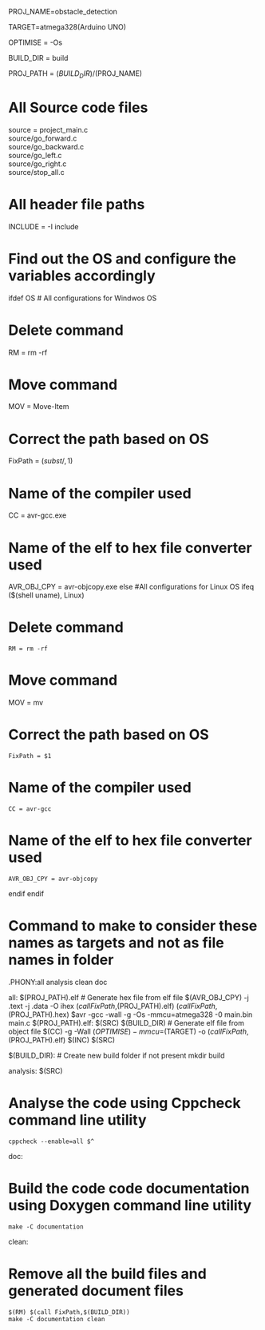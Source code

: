 PROJ_NAME=obstacle_detection

TARGET=atmega328(Arduino UNO)

OPTIMISE = -Os

BUILD_DIR = build

PROJ_PATH = $(BUILD_DIR)/$(PROJ_NAME)

# All Source code files
source = project_main.c\
source/go_forward.c\
source/go_backward.c\
source/go_left.c\
source/go_right.c\
source/stop_all.c

# All header file paths
INCLUDE = -I include

# Find out the OS and configure the variables accordingly
ifdef OS	# All configurations for Windwos OS
# Delete command 
   RM = rm -rf
# Move command
   MOV = Move-Item
# Correct the path based on OS
   FixPath = $(subst /,\,$1)
# Name of the compiler used
   CC = avr-gcc.exe
# Name of the elf to hex file converter used
   AVR_OBJ_CPY = avr-objcopy.exe
else #All configurations for Linux OS
   ifeq ($(shell uname), Linux)
# Delete command
    RM = rm -rf
# Move command
   MOV = mv	
# Correct the path based on OS
    FixPath = $1				
# Name of the compiler used
	CC = avr-gcc
# Name of the elf to hex file converter used
	AVR_OBJ_CPY = avr-objcopy 
   endif
endif

# Command to make to consider these names as targets and not as file names in folder
.PHONY:all analysis clean doc

all: $(PROJ_PATH).elf
	# Generate hex file from elf file
	$(AVR_OBJ_CPY) -j .text -j .data -O ihex $(call FixPath,$(PROJ_PATH).elf) $(call FixPath,$(PROJ_PATH).hex)
  $avr -gcc -wall -g -Os -mmcu=atmega328 -0 main.bin main.c
$(PROJ_PATH).elf: $(SRC) $(BUILD_DIR)
	# Generate elf file from object file
	$(CC) -g -Wall $(OPTIMISE) -mmcu=$(TARGET) -o $(call FixPath,$(PROJ_PATH).elf) $(INC) $(SRC)

$(BUILD_DIR):
	# Create new build folder if not present
	mkdir build

analysis: $(SRC)
# Analyse the code using Cppcheck command line utility
	cppcheck --enable=all $^

doc:
# Build the code code documentation using Doxygen command line utility
	make -C documentation

clean:
# Remove all the build files and generated document files
	$(RM) $(call FixPath,$(BUILD_DIR))
	make -C documentation clean
